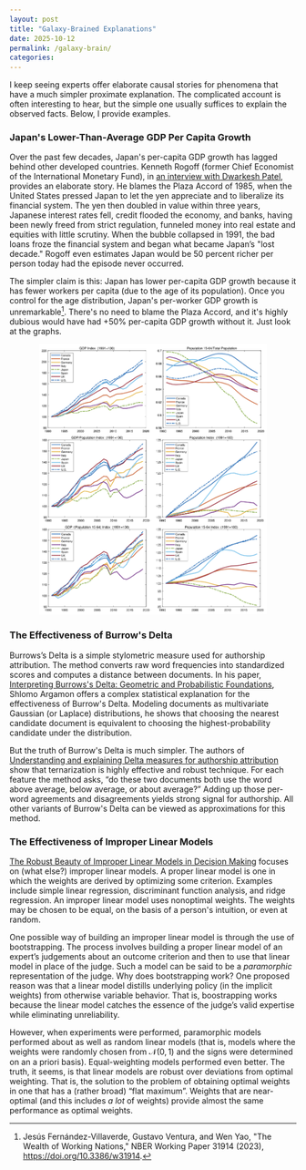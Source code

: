 ```yaml
---
layout: post
title: "Galaxy-Brained Explanations"
date: 2025-10-12
permalink: /galaxy-brain/
categories: 
---
```


I keep seeing experts offer elaborate causal stories for phenomena that have a much simpler proximate explanation. The complicated account is often interesting to hear, but the simple one usually suffices to explain the observed facts. Below, I provide examples.

### Japan's Lower-Than-Average GDP Per Capita Growth

Over the past few decades, Japan's per-capita GDP growth has lagged behind other developed countries. Kenneth Rogoff (former Chief Economist of the International Monetary Fund), in [an interview with Dwarkesh Patel](https://x.com/dwarkesh_sp/status/1932837084513120313), provides an elaborate story. He blames the Plaza Accord of 1985, when the United States pressed Japan to let the yen appreciate and to liberalize its financial system. The yen then doubled in value within three years, Japanese interest rates fell, credit flooded the economy, and banks, having been newly freed from strict regulation, funneled money into real estate and equities with little scrutiny. When the bubble collapsed in 1991, the bad loans froze the financial system and began what became Japan’s "lost decade." Rogoff even estimates Japan would be 50 percent richer per person today had the episode never occurred.

The simpler claim is this: Japan has lower per-capita GDP growth because it has fewer workers per capita (due to the age of its population). Once you control for the age distribution, Japan's per-worker GDP growth is unremarkable[^1]. There's no need to blame the Plaza Accord, and it's highly dubious would have had +50% per-capita GDP growth without it. Just look at the graphs. 

<div style="text-align: center;">
    <figure>
        <img src="/assets/images/galaxy-brain/jfv_gdp_growth.png" width="400" alt="Alt Text">
    </figure>
</div>


### The Effectiveness of Burrow's Delta

Burrows’s Delta is a simple stylometric measure used for authorship attribution. The method converts raw word frequencies into standardized scores and computes a distance between documents. In his paper, [Interpreting Burrows's Delta: Geometric and Probabilistic Foundations](https://www.researchgate.net/publication/227400810_Interpreting_Burrows's_Delta_Geometric_and_Probabilistic_Foundations), Shlomo Argamon offers a complex statistical explanation for the effectiveness of Burrow's Delta. Modeling documents as multivariate Gaussian (or Laplace) distributions, he shows that choosing the nearest candidate document is equivalent to choosing the highest-probability candidate under the distribution. 

But the truth of Burrow's Delta is much simpler. The authors of [Understanding and explaining Delta measures for authorship attribution](https://academic.oup.com/dsh/article/32/suppl_2/ii4/3865676) show that ternarization is highly effective and robust technique. For each feature the method asks, “do these two documents both use the word above average, below average, or about average?” Adding up those per-word agreements and disagreements yields strong signal for authorship. All other variants of Burrow's Delta can be viewed as approximations for this method.


### The Effectiveness of Improper Linear Models

[The Robust Beauty of Improper Linear Models in Decision Making](https://www.cmu.edu/dietrich/sds/docs/dawes/the-robust-beauty-of-improper-linear-models-in-decision-making.pdf) focuses on (what else?) improper linear models. A proper linear model is one in which the weights are derived by optimizing some criterion. Examples include simple linear regression, discriminant function analysis, and ridge regression. An improper linear model uses nonoptimal weights. The weights may be chosen to be equal, on the basis of a person's intuition, or even at random. 

One possible way of building an improper linear model is through the use of bootstrapping. The process involves building a proper linear model of an expert’s judgements about an outcome criterion and then to use that linear model in place of the judge. Such a model can be said to be a *paramorphic* representation of the judge. Why does bootstrapping work? One proposed reason was that a linear model distills underlying policy (in the implicit weights) from otherwise variable behavior. That is, boostrapping works because the linear model catches the essence of the judge’s valid expertise while eliminating unreliability. 

However, when experiments were performed, paramorphic models performed about as well as random linear models (that is, models where the weights were randomly chosen from $\mathcal{N}(0,1)$ and the signs were determined on an a priori basis). Equal-weighting models performed even better. The truth, it seems, is that linear models are robust over deviations from optimal weighting. That is, the solution to the problem of obtaining optimal weights in one that has a (rather broad) “flat maximum”. Weights that are near-optimal (and this includes *a lot* of weights) provide almost the same performance as optimal weights.



[^1]: Jesús Fernández-Villaverde, Gustavo Ventura, and Wen Yao, "The Wealth of Working Nations," NBER Working Paper 31914 (2023), https://doi.org/10.3386/w31914. 